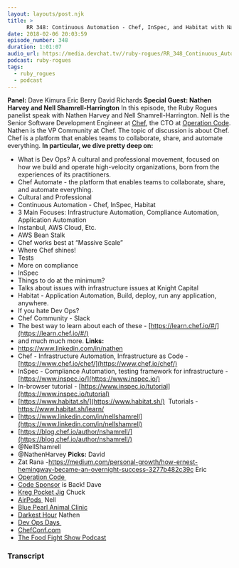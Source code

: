 ```yaml
---
layout: layouts/post.njk
title: >
      RR 348: Continuous Automation - Chef, InSpec, and Habitat with Nathen Harvey and Nell Shamrell-Harrington
date: 2018-02-06 20:03:59
episode_number: 348
duration: 1:01:07
audio_url: https://media.devchat.tv//ruby-rogues/RR_348_Continuous_Automation_Nathen_Harvey_and_Nell_Shamrell-Harrington.mp3
podcast: ruby-rogues
tags: 
  - ruby_rogues
  - podcast
---
```


 **Panel:** Dave Kimura Eric Berry David Richards **Special Guest: Nathen Harvey and Nell Shamrell-Harrington** In this episode, the Ruby Rogues panelist speak with Nathen Harvey and Nell Shamrell-Harrington. Nell is the Senior Software Development Engineer at [Chef](https://www.chef.io), the CTO at [Operation Code](http://operationcode.org). Nathen is the VP Community at Chef. The topic of discussion is about Chef. Chef is a platform that enables teams to collaborate, share, and automate everything. **In particular, we dive pretty deep on:**
- What is Dev Ops? A cultural and professional movement, focused on how we build and operate high-velocity organizations, born from the experiences of its practitioners.
- Chef Automate - the platform that enables teams to collaborate, share, and automate everything.
- Cultural and Professional
- Continuous Automation - Chef, InSpec, Habitat
- 3 Main Focuses: Infrastructure Automation, Compliance Automation, Application Automation
- Instanbul, AWS Cloud, Etc.
- AWS Bean Stalk
- Chef works best at “Massive Scale”
- Where Chef shines!
- Tests
- More on compliance
- InSpec
- Things to do at the minimum?
- Talks about issues with infrastructure issues at Knight Capital
- Habitat - Application Automation, Build, deploy, run any application, anywhere.
- If you hate Dev Ops?
- Chef Community - Slack
- The best way to learn about each of these - [https://learn.chef.io/#/](https://learn.chef.io/#/)
- and much much more.
**Links:&nbsp;**
- https://www.linkedin.com/in/nathen
- Chef - Infrastructure Automation, Infrastructure as Code - [https://www.chef.io/chef/](https://www.chef.io/chef/)
- InSpec - Compliance Automation, testing framework for infrastructure - [https://www.inspec.io/](https://www.inspec.io/)
- In-browser tutorial - [https://www.inspec.io/tutorial](https://www.inspec.io/tutorial)
- [https://www.habitat.sh/](https://www.habitat.sh/) &nbsp;Tutorials - https://www.habitat.sh/learn/
- [https://www.linkedin.com/in/nellshamrell](https://www.linkedin.com/in/nellshamrell)
- [https://blog.chef.io/author/nshamrell/](https://blog.chef.io/author/nshamrell/)
- @NellShamrell
- @NathenHarvey
**Picks:** David
- Zat Rana -https://medium.com/personal-growth/how-ernest-hemingway-became-an-overnight-success-3277b482c39c
Eric
- [Operation Code&nbsp;](https://operationcode.org)
- [Code Sponsor](https://codesponsor.io) is Back!
Dave
- [Kreg Pocket Jig](https://www.kregtool.com/store/c13/kreg-jigsreg/)
Chuck
- [AirPods&nbsp;](https://www.apple.com/airpods/)
Nell
- [Blue Pearl Animal Clinic](http://Blue%20Pearl%20Animal%20Clinic)
- [Darkest Hour](http://www.imdb.com/title/tt4555426/)
Nathen
- [Dev Ops Days&nbsp;](https://www.devopsdays.org)
- [ChefConf.com](http://ChefConf.com)
- [The Food Fight Show Podcast](http://foodfightshow.org)


### Transcript


